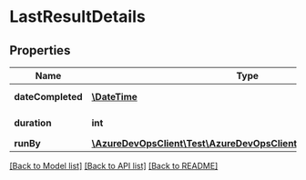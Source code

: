 # LastResultDetails

## Properties
Name | Type | Description | Notes
------------ | ------------- | ------------- | -------------
**dateCompleted** | [**\DateTime**](\DateTime.md) | CompletedDate of LastResult. | [optional] 
**duration** | **int** | Duration of LastResult. | [optional] 
**runBy** | [**\AzureDevOpsClient\Test\AzureDevOpsClient\Test\Model\IdentityRef**](IdentityRef.md) | RunBy. | [optional] 

[[Back to Model list]](../README.md#documentation-for-models) [[Back to API list]](../README.md#documentation-for-api-endpoints) [[Back to README]](../README.md)



